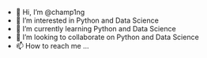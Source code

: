 - 👋 Hi, I’m @champ1ng
- 👀 I’m interested in Python and Data Science
- 🌱 I’m currently learning Python and Data Science
- 💞️ I’m looking to collaborate on Python and Data Science
- 📫 How to reach me ...

<!---
champ1ng/champ1ng is a ✨ special ✨ repository because its `README.md` (this file) appears on your GitHub profile.
You can click the Preview link to take a look at your changes.
--->

